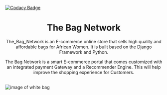 
[![Codacy Badge](https://api.codacy.com/project/badge/Grade/7944707d65734cc586a4f0be011352b1)](https://app.codacy.com/gh/BuildForSDGCohort2/The_Bag_Network?utm_source=github.com&utm_medium=referral&utm_content=BuildForSDGCohort2/The_Bag_Network&utm_campaign=Badge_Grade_Settings)

<h1 align="center">The Bag Network</h1>

<p align="center">
The_Bag_Network is an E-commerce online store that sells high quality and affordable bags for African Women. It is built based on the Django Framework and Python.
</p>
<p align="center">
The Bag Network is a smart E-commerce portal that comes customized with an integrated payment Gateway and a Recommender Engine. This will help improve the shopping experience for Customers.
</p>
<br>
<img src="https://github.com/BuildForSDGCohort2/The_Bag_Network/blob/develop/images/bag-network.jpg?raw=true" alt="image of white bag">
